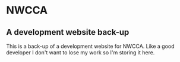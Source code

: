 # NWCCA
## A development website back-up

This is a back-up of a development website for NWCCA. Like a good developer I don't want to lose my work so I'm storing it here.
